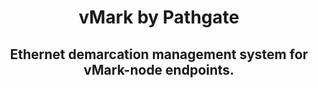 <h1 align="center">vMark by Pathgate</h1>
<h2 align="center">Ethernet demarcation management system for vMark-node endpoints.</h2>
